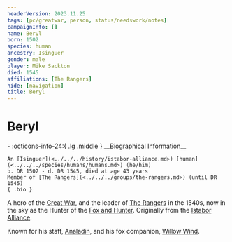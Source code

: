 ```yaml
---
headerVersion: 2023.11.25
tags: [pc/greatwar, person, status/needswork/notes]
campaignInfo: []
name: Beryl
born: 1502
species: human
ancestry: Isinguer
gender: male
player: Mike Sackton
died: 1545
affiliations: [The Rangers]
hide: [navigation]
title: Beryl
---
```

# Beryl
<div class="grid cards ext-narrow-margin ext-one-column" markdown>
- :octicons-info-24:{ .lg .middle } __Biographical Information__

    An [Isinguer](<../../../history/istabor-alliance.md>) [human](<../../../species/humans/humans.md>) (he/him)  
    b. DR 1502 - d. DR 1545, died at age 43 years  
    Member of [The Rangers](<../../../groups/the-rangers.md>) (until DR 1545)  
    { .bio }

</div>


A hero of the [Great War](<../../../events/1500s/great-war.md>), and the leader of [The Rangers](<../../../groups/the-rangers.md>) in the 1540s, now in the sky as the Hunter of the [Fox and Hunter](<../../../cosmology/gods/incorporeal-gods/fox-and-hunter.md>).  Originally from the [Istabor Alliance](<../../../history/istabor-alliance.md>).

Known for his staff, [Analadin](<../../../things/artifacts-of-power/analadin.md>), and his fox companion, [Willow Wind](<companions/willow-wind.md>).